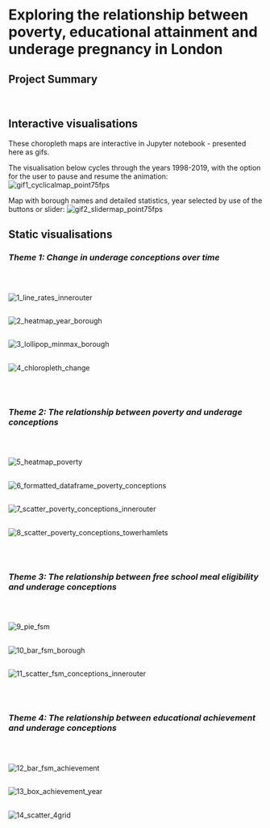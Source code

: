 # Exploring the relationship between poverty, educational attainment and underage pregnancy in London

## Project Summary



&ensp;

## Interactive visualisations 
These choropleth maps are interactive in Jupyter notebook - presented here as gifs.

The visualisation below cycles through the years 1998-2019, with the option for the user to pause and resume the animation:
![gif1_cyclicalmap_point75fps](https://user-images.githubusercontent.com/85199586/231857429-a59c8f17-efa8-4365-9a15-b361a0286c71.gif)

Map with borough names and detailed statistics, year selected by use of the buttons or slider:
![gif2_slidermap_point75fps](https://user-images.githubusercontent.com/85199586/231858025-ad01d903-0ddf-4de4-9466-08187fc81a22.gif)


## Static visualisations

### *Theme 1: Change in underage conceptions over time*
##
&ensp;

![1_line_rates_innerouter](https://user-images.githubusercontent.com/85199586/231858407-84486f79-f875-4a26-97e9-80a0f3df0dee.png)
##
![2_heatmap_year_borough](https://user-images.githubusercontent.com/85199586/231858427-dbf6413d-41d5-4744-a827-226c65337258.png)
##
![3_lollipop_minmax_borough](https://user-images.githubusercontent.com/85199586/231858447-69c7fd1c-1914-420b-bb7b-9c4b31eb150a.png)
##
![4_chloropleth_change](https://user-images.githubusercontent.com/85199586/231858464-f64db1fe-20e3-4f6f-b63a-41a584df888b.png)
##

&ensp;
### *Theme 2: The relationship between poverty and underage conceptions*
##
&ensp;

![5_heatmap_poverty](https://user-images.githubusercontent.com/85199586/231860595-2ac2d487-de48-44a3-b2e5-1104e4df9998.png)
##
![6_formatted_dataframe_poverty_conceptions](https://user-images.githubusercontent.com/85199586/231860619-df00134f-67c1-4f0d-b6b8-f4bf03dd5885.PNG)
##
![7_scatter_poverty_conceptions_innerouter](https://user-images.githubusercontent.com/85199586/231860670-42772050-3f20-42b2-bf3e-0c86a581a1e7.png)
##
![8_scatter_poverty_conceptions_towerhamlets](https://user-images.githubusercontent.com/85199586/231860695-bf0b1537-4504-441d-b820-93d1ea963a22.png)
##

&ensp;
### *Theme 3: The relationship between free school meal eligibility and underage conceptions*
##
&ensp;

![9_pie_fsm](https://user-images.githubusercontent.com/85199586/231860968-3ba7d652-5fef-40ed-bcb2-6cb045c16f7b.png)
##
![10_bar_fsm_borough](https://user-images.githubusercontent.com/85199586/231861016-cabc0ea4-dd39-4f78-9015-9c62d4795065.png)
##
![11_scatter_fsm_conceptions_innerouter](https://user-images.githubusercontent.com/85199586/231861048-bfdd4506-bc4d-4352-b306-7733245792cc.png)
##

&ensp;
### *Theme 4: The relationship between educational achievement and underage conceptions*
##
&ensp;

![12_bar_fsm_achievement](https://user-images.githubusercontent.com/85199586/231861159-a7468c53-618a-40a6-a588-ad44f34e086c.png)
##
![13_box_achievement_year](https://user-images.githubusercontent.com/85199586/231861193-981bd922-66c6-4047-a41d-61cc631d4105.png)
##
![14_scatter_4grid](https://user-images.githubusercontent.com/85199586/231861216-18ae47d5-7f8c-4217-afc1-39d7b363ac87.png)


